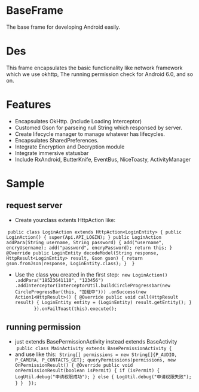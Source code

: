 # BaseFrame
  The base frame for developing Android easily.
  
# Des
  This frame encapsulates the basic functionality like network framework which we use okhttp, The running permission check for Android      6.0, and so on.
  
# Features
  * Encapsulates OkHttp. (include Loading Interceptor)
  * Customed Gson for parseing null String which responsed by server.
  * Create lifecycle manager to manage whatever has lifecycles.
  * Encapsulates SharedPreferences.
  * Integrate Encryption and Decryption module
  * Integrate immersive statusbar
  * Include RxAndroid, ButterKnife, EventBus, NiceToasty, ActivityManager
  
# Sample
## request server 
* Create yourclass extents HttpAction<E> like:
  
  `public class LoginAction extends HttpAction<LoginEntity> {
      public LoginAction() {
          super(Api.API_LOGIN);
      }
      public LoginAction addPara(String username, String password) {
          add("username", encryUsername);
          add("password", encryPassword);
          return this;
      }
      @Override
      public LoginEntity decodeModel(String response, HttpResult<LoginEntity> result, Gson gson) {
          return gson.fromJson(response, LoginEntity.class);
      }
  }`
* Use the class you created in the first step:
  `new LoginAction()
        .addPara("18523641110", "123456")
        .addInterceptor(InterceptorUtil.buildCircleProgressbar(new CircleProgressBar(this, "加载中")))
        .onSuccess(new Action1<HttpResult>() {
            @Override
            public void call(HttpResult result) {
                LoginEntity entity = (LoginEntity) result.getEntity();
            }
        }).onFailToast(this).execute();`
        
## running permission
* just extends BasePermissionActivity instead extends BaseActivity
  `public class MainActivity extends BasePermissionActivity {`
    
* and use like this:
  `String[] permissions = new String[]{P_AUDIO, P_CAMERA, P_CONTACTS_GET};
  queryPermissions(permissions, new OnPermissionResult() {
      @Override
      public void onPermissionResult(boolean isPermit) {
          if (isPermit) {
              LogUtil.debug("申请权限成功");
          } else {
              LogUtil.debug("申请权限失败");
          }
      }
  });`
  
